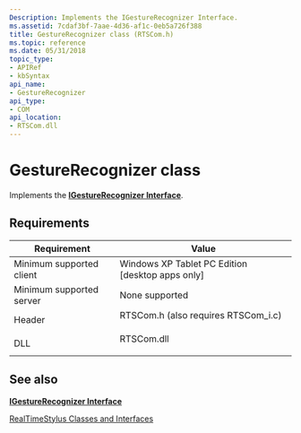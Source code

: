 ```yaml
---
Description: Implements the IGestureRecognizer Interface.
ms.assetid: 7cdaf3bf-7aae-4d36-af1c-0eb5a726f388
title: GestureRecognizer class (RTSCom.h)
ms.topic: reference
ms.date: 05/31/2018
topic_type: 
- APIRef
- kbSyntax
api_name: 
- GestureRecognizer
api_type: 
- COM
api_location: 
- RTSCom.dll
---
```


# GestureRecognizer class

Implements the [**IGestureRecognizer Interface**](/windows/desktop/api/RTSCom/nn-rtscom-igesturerecognizer).

## Requirements



| Requirement | Value |
|-------------------------------------|-----------------------------------------------------------------------------------------------------------------|
| Minimum supported client<br/> | Windows XP Tablet PC Edition \[desktop apps only\]<br/>                                                   |
| Minimum supported server<br/> | None supported<br/>                                                                                       |
| Header<br/>                   | <dl> <dt>RTSCom.h (also requires RTSCom\_i.c)</dt> </dl> |
| DLL<br/>                      | <dl> <dt>RTSCom.dll</dt> </dl>                           |



## See also

<dl> <dt>

[**IGestureRecognizer Interface**](/windows/desktop/api/RTSCom/nn-rtscom-igesturerecognizer)
</dt> <dt>

[RealTimeStylus Classes and Interfaces](realtimestylus-classes-and-interfaces.md)
</dt> </dl>

 

 




